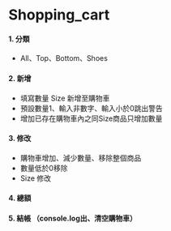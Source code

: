 # Shopping_cart
#### 1. 分類
- All、Top、Bottom、Shoes

#### 2. 新增
- 填寫數量 Size 新增至購物車
- 預設數量1、輸入非數字、輸入小於0跳出警告
- 增加已存在購物車內之同Size商品只增加數量

#### 3. 修改
- 購物車增加、減少數量、移除整個商品
- 數量低於0移除
- Size 修改 

#### 4. 總額

#### 5. 結帳 （console.log出、清空購物車）

